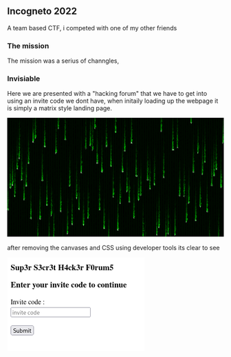 ## Incogneto 2022

A team based CTF, i competed with one of my other friends

### The mission

The mission was a serius of channgles, 

### Invisiable 

Here we are presented with a "hacking forum" that we have to get into using an invite code we dont have, when initaily loading up the webpage it is simply a matrix style landing page.

![Image of the landing page](assets/invisable1.png)

after removing the canvases and CSS using developer tools its clear to see 

![The login screen](assets/invisable2.png)

